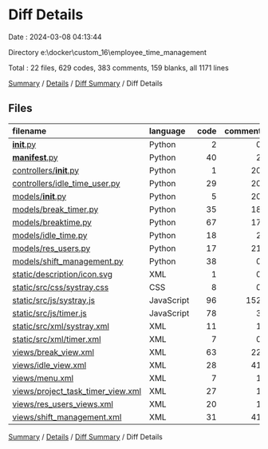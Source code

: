 # Diff Details

Date : 2024-03-08 04:13:44

Directory e:\\docker\\custom_16\\employee_time_management

Total : 22 files,  629 codes, 383 comments, 159 blanks, all 1171 lines

[Summary](results.md) / [Details](details.md) / [Diff Summary](diff.md) / Diff Details

## Files
| filename | language | code | comment | blank | total |
| :--- | :--- | ---: | ---: | ---: | ---: |
| [__init__.py](/__init__.py) | Python | 2 | 0 | 1 | 3 |
| [__manifest__.py](/__manifest__.py) | Python | 40 | 2 | 1 | 43 |
| [controllers/__init__.py](/controllers/__init__.py) | Python | 1 | 20 | 1 | 22 |
| [controllers/idle_time_user.py](/controllers/idle_time_user.py) | Python | 29 | 20 | 6 | 55 |
| [models/__init__.py](/models/__init__.py) | Python | 5 | 20 | 1 | 26 |
| [models/break_timer.py](/models/break_timer.py) | Python | 35 | 18 | 17 | 70 |
| [models/breaktime.py](/models/breaktime.py) | Python | 67 | 17 | 28 | 112 |
| [models/idle_time.py](/models/idle_time.py) | Python | 18 | 2 | 12 | 32 |
| [models/res_users.py](/models/res_users.py) | Python | 17 | 21 | 4 | 42 |
| [models/shift_management.py](/models/shift_management.py) | Python | 38 | 0 | 11 | 49 |
| [static/description/icon.svg](/static/description/icon.svg) | XML | 1 | 0 | 0 | 1 |
| [static/src/css/systray.css](/static/src/css/systray.css) | CSS | 8 | 0 | 0 | 8 |
| [static/src/js/systray.js](/static/src/js/systray.js) | JavaScript | 96 | 152 | 9 | 257 |
| [static/src/js/timer.js](/static/src/js/timer.js) | JavaScript | 78 | 3 | 10 | 91 |
| [static/src/xml/systray.xml](/static/src/xml/systray.xml) | XML | 11 | 1 | 0 | 12 |
| [static/src/xml/timer.xml](/static/src/xml/timer.xml) | XML | 7 | 0 | 1 | 8 |
| [views/break_view.xml](/views/break_view.xml) | XML | 63 | 22 | 18 | 103 |
| [views/idle_view.xml](/views/idle_view.xml) | XML | 28 | 41 | 14 | 83 |
| [views/menu.xml](/views/menu.xml) | XML | 7 | 1 | 3 | 11 |
| [views/project_task_timer_view.xml](/views/project_task_timer_view.xml) | XML | 27 | 1 | 6 | 34 |
| [views/res_users_views.xml](/views/res_users_views.xml) | XML | 20 | 1 | 1 | 22 |
| [views/shift_management.xml](/views/shift_management.xml) | XML | 31 | 41 | 15 | 87 |

[Summary](results.md) / [Details](details.md) / [Diff Summary](diff.md) / Diff Details